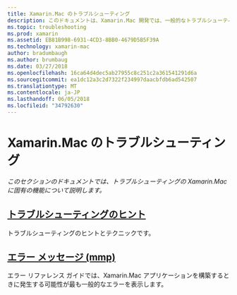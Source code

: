 ```yaml
---
title: Xamarin.Mac のトラブルシューティング
description: このドキュメントは、Xamarin.Mac 開発では、一般的なトラブルシューティングのヒントを説明するガイドと mmp、Mac アプリケーションにアセンブリをパッケージ化、ツールによって生成されたエラーの一覧を別のガイドをページにリンクしています。
ms.topic: troubleshooting
ms.prod: xamarin
ms.assetid: EB81B998-6931-4CD3-8BB0-4679D5B5F39A
ms.technology: xamarin-mac
author: bradumbaugh
ms.author: brumbaug
ms.date: 03/27/2018
ms.openlocfilehash: 16ca64d4dec5ab27955c8c251c2a361541291d6a
ms.sourcegitcommit: ea1dc12a3c2d7322f234997daacbfdb6ad542507
ms.translationtype: MT
ms.contentlocale: ja-JP
ms.lasthandoff: 06/05/2018
ms.locfileid: "34792630"
---
```

# <a name="xamarinmac-troubleshooting"></a>Xamarin.Mac のトラブルシューティング 

_このセクションのドキュメントでは、トラブルシューティングの Xamarin.Mac に固有の機能について説明します。_

##  <a name="troubleshooting-tipsmactroubleshootingtroubleshootingmd"></a>[トラブルシューティングのヒント](~/mac/troubleshooting/troubleshooting.md)

トラブルシューティングのヒントとテクニックです。

##  <a name="errors-messages-mmpmactroubleshootingmmp-errorsmd"></a>[エラー メッセージ (mmp)](~/mac/troubleshooting/mmp-errors.md)

エラー リファレンス ガイドでは、Xamarin.Mac アプリケーションを構築するときに発生する可能性が最も一般的なエラーを表示します。

